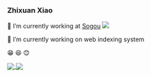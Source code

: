 ### Zhixuan Xiao

<!--
**xzxxzx401/xzxxzx401** is a ✨ _special_ ✨ repository because its `README.md` (this file) appears on your GitHub profile.

Here are some ideas to get you started:

- 🔭 I’m currently working on ...
- 🌱 I’m currently learning ...
- 👯 I’m looking to collaborate on ...
- 🤔 I’m looking for help with ...
- 💬 Ask me about ...
- 📫 How to reach me: ...
- 😄 Pronouns: ...
- ⚡ Fun fact: ...
-->


🔭 I’m currently working at [Sogou](https://github.com/sogou)
<a href="http://corp.sogou.com/">
  <img align="bottom" src="https://dlweb.sogoucdn.com/pcsearch/web/index/images/logo_150x58_0192f43.png" />
</a>

🌱 I’m currently working on web indexing system

😁 😆 😊

<a href="https://github.com/anuraghazra/github-readme-stats">
  <img align="center" src="https://github-readme-stats.vercel.app/api?username=xzxxzx401&show_icons=true&include_all_commits=true&count_private=true&hide=commits" />
</a>
<a href="https://github.com/anuraghazra/github-readme-stats">
  <img align="center" src="https://github-readme-stats.vercel.app/api/top-langs/?username=xzxxzx401&layout=compact&langs_count=10&count_private=true" />
</a>

<!--
![ReadMe Card](https://github-readme-stats.vercel.app/api/pin/?username=xzxxzx401&repo=LIBRARY)
-->

